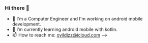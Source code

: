 ### Hi there 👋
- 🔭 I'm a Computer Engineer and I'm working on android mobile development.
- 🌱 I’m currently learning android mobile with kotlin.
- 📫 How to reach me: oyildizz@icloud.com
-->
